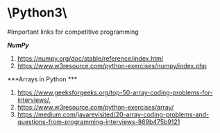 # \Python3\


#Important links for competitive programming

***NumPy***

1. https://numpy.org/doc/stable/reference/index.html
2. https://www.w3resource.com/python-exercises/numpy/index.php


***Arrays in Python ***

1. https://www.geeksforgeeks.org/top-50-array-coding-problems-for-interviews/,
2. https://www.w3resource.com/python-exercises/array/
3. https://medium.com/javarevisited/20-array-coding-problems-and-questions-from-programming-interviews-869b475b9121


